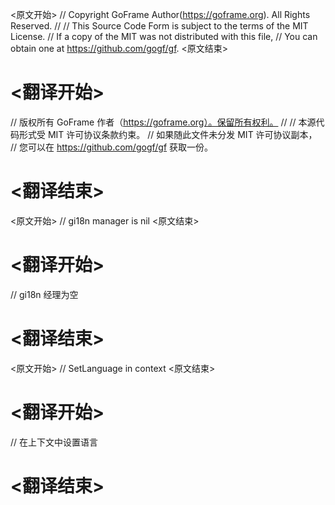 
<原文开始>
// Copyright GoFrame Author(https://goframe.org). All Rights Reserved.
//
// This Source Code Form is subject to the terms of the MIT License.
// If a copy of the MIT was not distributed with this file,
// You can obtain one at https://github.com/gogf/gf.
<原文结束>

# <翻译开始>
// 版权所有 GoFrame 作者（https://goframe.org）。保留所有权利。
//
// 本源代码形式受 MIT 许可协议条款约束。
// 如果随此文件未分发 MIT 许可协议副本，
// 您可以在 https://github.com/gogf/gf 获取一份。
# <翻译结束>


<原文开始>
// gi18n manager is nil
<原文结束>

# <翻译开始>
// gi18n 经理为空
# <翻译结束>


<原文开始>
// SetLanguage in context
<原文结束>

# <翻译开始>
// 在上下文中设置语言
# <翻译结束>

